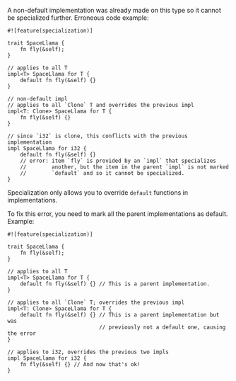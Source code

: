 A non-default implementation was already made on this type so it cannot be
specialized further. Erroneous code example:

```compile_fail,E0520
#![feature(specialization)]

trait SpaceLlama {
    fn fly(&self);
}

// applies to all T
impl<T> SpaceLlama for T {
    default fn fly(&self) {}
}

// non-default impl
// applies to all `Clone` T and overrides the previous impl
impl<T: Clone> SpaceLlama for T {
    fn fly(&self) {}
}

// since `i32` is clone, this conflicts with the previous implementation
impl SpaceLlama for i32 {
    default fn fly(&self) {}
    // error: item `fly` is provided by an `impl` that specializes
    //        another, but the item in the parent `impl` is not marked
    //        `default` and so it cannot be specialized.
}
```

Specialization only allows you to override `default` functions in
implementations.

To fix this error, you need to mark all the parent implementations as default.
Example:

```
#![feature(specialization)]

trait SpaceLlama {
    fn fly(&self);
}

// applies to all T
impl<T> SpaceLlama for T {
    default fn fly(&self) {} // This is a parent implementation.
}

// applies to all `Clone` T; overrides the previous impl
impl<T: Clone> SpaceLlama for T {
    default fn fly(&self) {} // This is a parent implementation but was
                             // previously not a default one, causing the error
}

// applies to i32, overrides the previous two impls
impl SpaceLlama for i32 {
    fn fly(&self) {} // And now that's ok!
}
```
